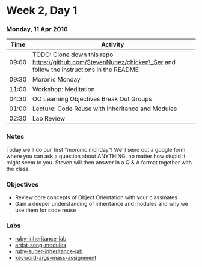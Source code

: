# Week 2, Day 1

### Monday, 11 Apr 2016

| Time | Activity |
| --- | --- |
| 09:00 | TODO: Clone down this repo https://github.com/StevenNunez/chicken\_Ser and follow the instructions in the README |
| 09:30 | Moronic Monday |
| 11:00 | Workshop: Meditation |
| 04:30 | OO Learning Objectives Break Out Groups |
| 01:00 | Lecture: Code Reuse with Inheritance and Modules |
| 02:30 | Lab Review |

### Notes

Today we'll do our first "moronic monday"! We'll send out a google form where you can ask a question about ANYTHING, no matter how stupid it might seem to you. Steven will then answer in a Q & A format together with the class.

### Objectives

- Review core concepts of Object Orientation with your classmates 
- Gain a deeper understanding of inheritance and modules and why we use them for code reuse 

### Labs

- [ruby-inheritance-lab](http://www.github.com/learn-co-students/ruby-inheritance-lab-web-0416)
- [artist-song-modules](http://www.github.com/learn-co-students/artist-song-modules-web-0416)
- [ruby-super-inheritance-lab](http://www.github.com/learn-co-students/ruby-super-inheritance-lab-web-0416)
- [keyword-args-mass-assignment](http://www.github.com/learn-co-students/keyword-args-mass-assignment-web-0416)

